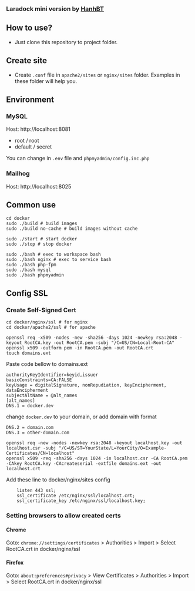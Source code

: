 ### Laradock mini version by [HanhBT](https://github.com/buihanh2304/docker)

## How to use?
- Just clone this repository to project folder.

## Create site
- Create `.conf` file in `apache2/sites` or `nginx/sites` folder. Examples in these folder will help you.

## Environment
### MySQL
Host: http://localhost:8081
- root / root
- default / secret

You can change in `.env` file and `phpmyadmin/config.inc.php`
### Mailhog
Host: http://localhost:8025
## Common use
```
cd docker
sudo ./build # build images
sudo ./build no-cache # build images without cache

sudo ./start # start docker
sudo ./stop # stop docker

sudo ./bash # exec to workspace bash
sudo ./bash nginx # exec to service bash
sudo ./bash php-fpm
sudo ./bash mysql
sudo ./bash phpmyadmin
```

## Config SSL

### Create Self-Signed Cert
```
cd docker/nginx/ssl # for nginx
cd docker/apache2/ssl # for apache

openssl req -x509 -nodes -new -sha256 -days 1024 -newkey rsa:2048 -keyout RootCA.key -out RootCA.pem -subj "/C=US/CN=Local-Root-CA"
openssl x509 -outform pem -in RootCA.pem -out RootCA.crt
touch domains.ext
```
Paste code bellow to domains.ext
```
authorityKeyIdentifier=keyid,issuer
basicConstraints=CA:FALSE
keyUsage = digitalSignature, nonRepudiation, keyEncipherment, dataEncipherment
subjectAltName = @alt_names
[alt_names]
DNS.1 = docker.dev
```
change `docker.dev` to your domain, or add domain with format
```
DNS.2 = domain.com
DNS.3 = other-domain.com
```
```
openssl req -new -nodes -newkey rsa:2048 -keyout localhost.key -out localhost.csr -subj "/C=US/ST=YourState/L=YourCity/O=Example-Certificates/CN=localhost"
openssl x509 -req -sha256 -days 1024 -in localhost.csr -CA RootCA.pem -CAkey RootCA.key -CAcreateserial -extfile domains.ext -out localhost.crt
```
Add these line to docker/nginx/sites config
```
    listen 443 ssl;
    ssl_certificate /etc/nginx/ssl/localhost.crt;
    ssl_certificate_key /etc/nginx/ssl/localhost.key;
```

### Setting browsers to allow created certs
#### Chrome
Goto: `chrome://settings/certificates` > Authorities > Import > Select RootCA.crt in docker/nginx/ssl
#### Firefox
Goto: `about:preferences#privacy` > View Certificates > Authorities > Import > Select RootCA.crt in docker/nginx/ssl
